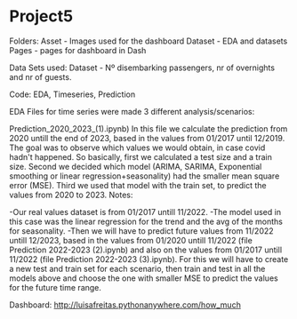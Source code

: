 # Project5

Folders:
Asset - Images used for the dashboard
Dataset - EDA and datasets
Pages - pages for dashboard in Dash

Data Sets used:
Dataset - Nº disembarking passengers, nr of overnights and nr of guests.

Code: EDA, Timeseries, Prediction

EDA Files for time series were made 3 different analysis/scenarios:

Prediction_2020_2023_(1).ipynb) In this file we calculate the prediction from 2020 untill the end of 2023, based in the values from 01/2017 until 12/2019. The goal was to observe which values we would obtain, in case covid hadn't happened. So basically, first we calculated a test size and a train size. Second we decided which model (ARIMA, SARIMA, Exponential smoothing or linear regression+seasonality) had the smaller mean square error (MSE). Third we used that model with the train set, to predict the values from 2020 to 2023. Notes:

-Our real values dataset is from 01/2017 untill 11/2022.
-The model used in this case was the linear regression for the trend and the avg of the months for seasonality.
-Then we will have to predict future values from 11/2022 untill 12/2023, based in the values from 01/2020 untill 11/2022 (file Prediction 2022-2023 (2).ipynb) and also on the values from 01/2017 untill 11/2022 (file Prediction 2022-2023 (3).ipynb). For this we will have to create a new test and train set for each scenario, then train and test in all the models above and choose the one with smaller MSE to predict the values for the future time range.

Dashboard:
http://luisafreitas.pythonanywhere.com/how_much
